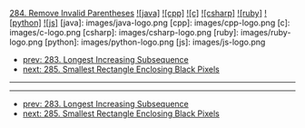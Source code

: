 [284. Remove Invalid Parentheses](https://leetcode.com/problems/remove-invalid-parentheses/)
[![java]](https://github.com/leetcode-study-group/leetcode-java-solutions/blob/master/284-remove-invalid-parentheses.md)
[![cpp]](https://github.com/leetcode-study-group/leetcode-cpp-solutions/blob/master/284-remove-invalid-parentheses.md)
[![c]](https://github.com/leetcode-study-group/leetcode-c-solutions/blob/master/284-remove-invalid-parentheses.md)
[![csharp]](https://github.com/leetcode-study-group/leetcode-csharp-solutions/blob/master/284-remove-invalid-parentheses.md)
[![ruby]](https://github.com/leetcode-study-group/leetcode-ruby-solutions/blob/master/284-remove-invalid-parentheses.md)
[![python]](https://github.com/leetcode-study-group/leetcode-python-solutions/blob/master/284-remove-invalid-parentheses.md)
[![js]](https://github.com/leetcode-study-group/leetcode-js-solutions/blob/master/284-remove-invalid-parentheses.md)
[java]: images/java-logo.png
[cpp]: images/cpp-logo.png
[c]: images/c-logo.png
[csharp]: images/csharp-logo.png
[ruby]: images/ruby-logo.png
[python]: images/python-logo.png
[js]: images/js-logo.png

- [prev: 283. Longest Increasing Subsequence](283-longest-increasing-subsequence.md)
- [next: 285. Smallest Rectangle Enclosing Black Pixels](285-smallest-rectangle-enclosing-black-pixels.md)

---


---

- [prev: 283. Longest Increasing Subsequence](283-longest-increasing-subsequence.md)
- [next: 285. Smallest Rectangle Enclosing Black Pixels](285-smallest-rectangle-enclosing-black-pixels.md)
